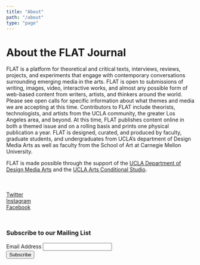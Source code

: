 ```yaml
---
title: "About"
path: "/about"
type: "page"
---
```


# About the FLAT Journal

FLAT is a platform for theoretical and critical texts, interviews, reviews, projects, and experiments that engage with contemporary conversations surrounding emerging media in the arts. FLAT is open to submissions of writing, images, video, interactive works, and almost any possible form of web-based content from writers, artists, and thinkers around the world. Please see open calls for specific information about what themes and media we are accepting at this time. Contributors to FLAT include theorists, technologists, and artists from the UCLA community, the greater Los Angeles area, and beyond. At this time, FLAT publishes content online in both a themed issue and on a rolling basis and prints one physical publication a year. FLAT is designed, curated, and produced by faculty, graduate students, and undergraduates from UCLA’s department of Design Media Arts as well as faculty from the School of Art at Carnegie Mellon University.

FLAT is made possible through the support of the <a href="http://dma.ucla.edu" rel="noopener noreferrer" target="_blank">UCLA Department of Design Media Arts</a> and the <a href="http://software.arts.ucla.edu" rel="noopener noreferrer" target="_blank">UCLA Arts Conditional Studio</a>.

<div style="margin-top: 50px">
<a href="https://twitter.com/flat_journal" rel="noopener noreferrer" target="_blank">Twitter</a><br />
<a href="https://www.instagram.com/flatjournal/" rel="noopener noreferrer" target="_blank">Instagram</a><br />
<a href="https://www.facebook.com/flatxjournal" rel="noopener noreferrer" target="_blank">Facebook</a>
</div>

<div style="margin-top: 50px">
<h3>Subscribe to our Mailing List</h3>
 <!-- Begin Mailchimp Signup Form -->
<div id="mc_embed_signup">
<form action="https://ucla.us3.list-manage.com/subscribe/post?u=0e0a1dc5de2e55cf9e97f8e4a&amp;id=6a52f4f40e" method="post" id="mc-embedded-subscribe-form" name="mc-embedded-subscribe-form" class="validate" target="_blank" novalidate>
    <div id="mc_embed_signup_scroll">

<div class="mc-field-group">
	<label for="mce-EMAIL">Email Address</label>
	<input type="email" value="" name="EMAIL" class="required email" id="mce-EMAIL">
</div>
	<div id="mce-responses" class="clear">
		<div class="response" id="mce-error-response" style="display:none"></div>
		<div class="response" id="mce-success-response" style="display:none"></div>
	</div>    <!-- real people should not fill this in and expect good things - do not remove this or risk form bot signups-->
    <div style="position: absolute; left: -5000px;" aria-hidden="true"><input type="text" name="b_0e0a1dc5de2e55cf9e97f8e4a_6a52f4f40e" tabindex="-1" value=""></div>
    <div class="clear"><input type="submit" value="Subscribe" name="subscribe" id="mc-embedded-subscribe" class="button"></div>
    </div>
</form>
</div>

<!--End mc_embed_signup-->
</div>
